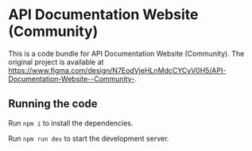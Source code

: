 
  # API Documentation Website (Community)

  This is a code bundle for API Documentation Website (Community). The original project is available at https://www.figma.com/design/N7EodVjeHLnMdcCYCyV0H5/API-Documentation-Website--Community-.

  ## Running the code

  Run `npm i` to install the dependencies.

  Run `npm run dev` to start the development server.
  
